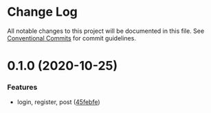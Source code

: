# Change Log

All notable changes to this project will be documented in this file.
See [Conventional Commits](https://conventionalcommits.org) for commit guidelines.

# 0.1.0 (2020-10-25)


### Features

* login, register, post ([45febfe](https://github.com/AlexR0v/posts/commit/45febfecf1c7e8eda9f2539811ed65530e1012f7))
